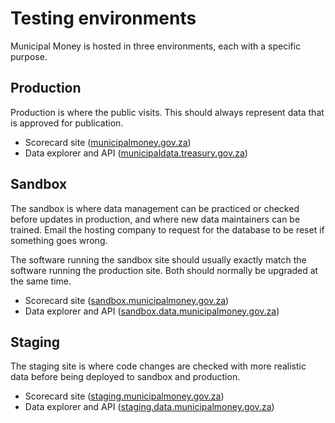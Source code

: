 # Testing environments

Municipal Money is hosted in three environments, each with a specific purpose.

## Production

Production is where the public visits. This should always represent data that is approved for publication.

* Scorecard site ([municipalmoney.gov.za](https://municipalmoney.gov.za))
* Data explorer and API ([municipaldata.treasury.gov.za](https://municipaldata.treasury.gov.za))

## Sandbox

The sandbox is where data management can be practiced or checked before updates in production, and where new data maintainers can be trained. Email the hosting company to request for the database to be reset if something goes wrong.

The software running the sandbox site should usually exactly match the software running the production site. Both should normally be upgraded at the same time.

* Scorecard site ([sandbox.municipalmoney.gov.za](https://sandbox.municipalmoney.gov.za))
* Data explorer and API ([sandbox.data.municipalmoney.gov.za](https://sandbox.data.municipalmoney.gov.za))

## Staging

The staging site is where code changes are checked with more realistic data before being deployed to sandbox and production.

* Scorecard site ([staging.municipalmoney.gov.za](https://staging.municipalmoney.gov.za))
* Data explorer and API ([staging.data.municipalmoney.gov.za](https://staging.data.municipalmoney.gov.za))

